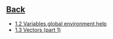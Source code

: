 ## [Back](https://github.com/ifanzilka/Statistic_for_R/blob/main/README.md)
* [1.2 Variables,global environment,help](https://github.com/ifanzilka/Statistic_for_R/blob/main/Module%201:%20basic%20structures%20and%20concepts/Variables,global%20environment,help/conpect.md)
* [1.3 Vectors (part 1)]()
